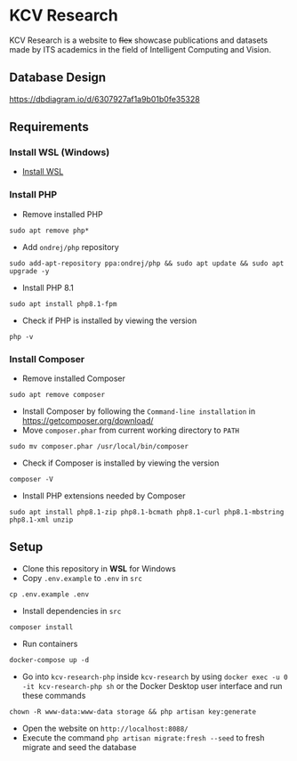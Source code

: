 # KCV Research
KCV Research is a website to ~~flex~~ showcase publications and datasets made by ITS academics in the field of Intelligent Computing and Vision.

## Database Design
https://dbdiagram.io/d/6307927af1a9b01b0fe35328

## Requirements

### Install WSL (Windows)
* [Install WSL](https://docs.microsoft.com/en-us/windows/wsl/install)

### Install PHP
* Remove installed PHP
```
sudo apt remove php*
```
* Add `ondrej/php` repository
```
sudo add-apt-repository ppa:ondrej/php && sudo apt update && sudo apt upgrade -y
```
* Install PHP 8.1
```
sudo apt install php8.1-fpm
```
* Check if PHP is installed by viewing the version
```
php -v
```

### Install Composer
* Remove installed Composer
```
sudo apt remove composer
```
* Install Composer by following the `Command-line installation` in https://getcomposer.org/download/
* Move `composer.phar` from current working directory to `PATH`
```
sudo mv composer.phar /usr/local/bin/composer
```
* Check if Composer is installed by viewing the version
```
composer -V
```
* Install PHP extensions needed by Composer
```
sudo apt install php8.1-zip php8.1-bcmath php8.1-curl php8.1-mbstring php8.1-xml unzip
```

## Setup
* Clone this repository in **WSL** for Windows
* Copy `.env.example` to `.env` in `src`
```
cp .env.example .env
```
* Install dependencies in `src`
```
composer install
```
* Run containers
```
docker-compose up -d
```
* Go into `kcv-research-php` inside `kcv-research` by using `docker exec -u 0 -it kcv-research-php sh` or the Docker Desktop user interface and run these commands
```
chown -R www-data:www-data storage && php artisan key:generate
```
* Open the website on `http://localhost:8088/`
* Execute the command `php artisan migrate:fresh --seed` to fresh migrate and seed the database
